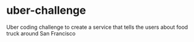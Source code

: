 # uber-challenge
Uber coding challenge to create a service that tells the users about food truck around San Francisco
